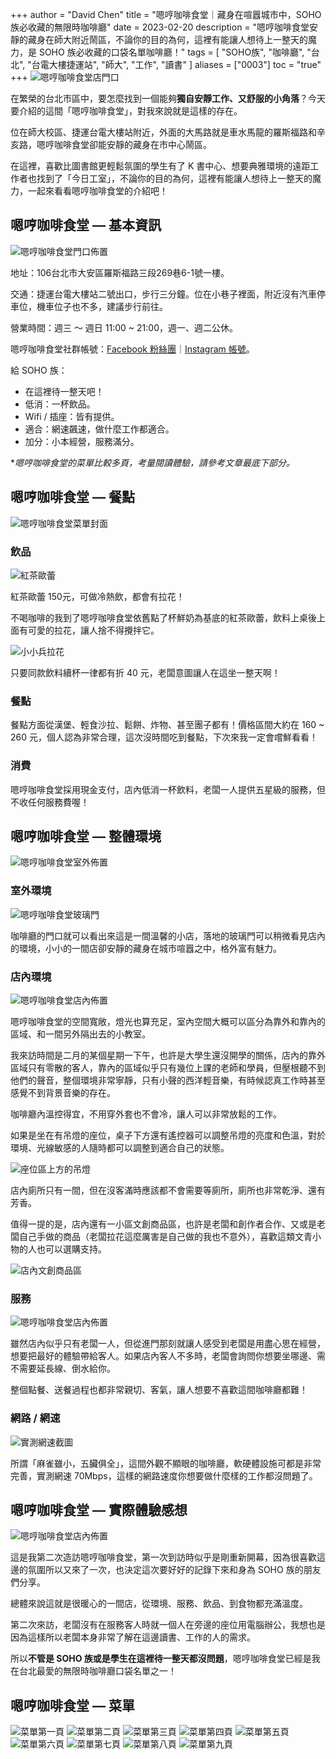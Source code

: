 +++
author = "David Chen"
title = "嗯哼咖啡食堂｜藏身在喧囂城市中，SOHO族必收藏的無限時咖啡廳"
date = 2023-02-20
description = "嗯哼咖啡食堂安靜的藏身在師大附近鬧區，不論你的目的為何，這裡有能讓人想待上一整天的魔力，是 SOHO 族必收藏的口袋名單咖啡廳！"
tags = [
    "SOHO族",
    "咖啡廳",
    "台北",
    "台電大樓捷運站",
    "師大",
    "工作",
    "讀書"
]
aliases = ["0003"]
toc = "true"
+++
<img src="1.jpg" alt="嗯哼咖啡食堂店門口" lazyload />

在繁榮的台北市區中，要怎麼找到一個能夠**獨自安靜工作、又舒服的小角落**？今天要介紹的這間「嗯哼咖啡食堂」，對我來說就是這樣的存在。

位在師大校區、捷運台電大樓站附近，外面的大馬路就是車水馬龍的羅斯福路和辛亥路，嗯哼咖啡食堂卻能安靜的藏身在市中心鬧區。

在這裡，喜歡比圖書館更輕鬆氛圍的學生有了 K 書中心、想要典雅環境的遠距工作者也找到了「今日工室」，不論你的目的為何，這裡有能讓人想待上一整天的魔力，一起來看看嗯哼咖啡食堂的介紹吧！

## 嗯哼咖啡食堂 — 基本資訊

<img src="2.jpg" alt="嗯哼咖啡食堂門口佈置" lazyload />

地址：106台北市大安區羅斯福路三段269巷6-1號一樓。

交通：捷運台電大樓站二號出口，步行三分鐘。位在小巷子裡面，附近沒有汽車停車位，機車位子也不多，建議步行前往。

營業時間：週三 ～ 週日 11:00 ~ 21:00，週一、週二公休。

嗯哼咖啡食堂社群帳號：[Facebook 粉絲團](https://www.facebook.com/life031673)｜[Instagram 帳號](https://www.instagram.com/life031673/)。

給 SOHO 族：

- 在這裡待一整天吧！
- 低消：一杯飲品。
- Wifi / 插座：皆有提供。
- 適合：網速飆速，做什麼工作都適合。
- 加分：小本經營，服務滿分。


**嗯哼咖啡食堂的菜單比較多頁，考量閱讀體驗，請參考文章最底下部分。*

## 嗯哼咖啡食堂 — 餐點

<img src="3.jpg" alt="嗯哼咖啡食堂菜單封面" lazyload />


### 飲品
<img src="4.jpg" alt="紅茶歐蕾" lazyload />

紅茶歐蕾 150元，可做冷熱飲，都會有拉花！

不喝咖啡的我到了嗯哼咖啡食堂依舊點了杯鮮奶為基底的紅茶歐蕾，飲料上桌後上面有可愛的拉花，讓人捨不得攪拌它。

<img src="5.jpg" alt="小小兵拉花" lazyload />

只要同款飲料續杯一律都有折 40 元，老闆意圖讓人在這坐一整天啊！

### 餐點

餐點方面從漢堡、輕食沙拉、鬆餅、炸物、甚至團子都有！價格區間大約在 160 ~ 260 元，個人認為非常合理，這次沒時間吃到餐點，下次來我一定會嚐鮮看看！

### 消費

嗯哼咖啡食堂採用現金支付，店內低消一杯飲料，老闆一人提供五星級的服務，但不收任何服務費喔！

## 嗯哼咖啡食堂 — 整體環境

<img src="6.jpg" alt="嗯哼咖啡食堂室外佈置" lazyload />

### 室外環境

<img src="7.jpg" alt="嗯哼咖啡食堂玻璃門" lazyload />

咖啡廳的門口就可以看出來這是一間溫馨的小店，落地的玻璃門可以稍微看見店內的環境，小小的一間店卻安靜的藏身在城市喧囂之中，格外富有魅力。

### 店內環境

<img src="8.jpg" alt="嗯哼咖啡食堂店內佈置" lazyload />

嗯哼咖啡食堂的空間寬敞，燈光也算充足，室內空間大概可以區分為靠外和靠內的區域、和一間另外隔出去的小教室。

我來訪時間是二月的某個星期一下午，也許是大學生還沒開學的關係，店內的靠外區域只有零散的客人，靠內的區域似乎只有幾位上課的老師和學員，但壓根聽不到他們的聲音，整個環境非常寧靜，只有小聲的西洋輕音樂，有時候認真工作時甚至感覺不到背景音樂的存在。

咖啡廳內溫控得宜，不用穿外套也不會冷，讓人可以非常放鬆的工作。

如果是坐在有吊燈的座位，桌子下方還有遙控器可以調整吊燈的亮度和色溫，對於環境、光線敏感的人隨時都可以調整到適合自己的狀態。

<img src="9.jpg" alt="座位區上方的吊燈" lazyload />

店內廁所只有一間，但在沒客滿時應該都不會需要等廁所，廁所也非常乾淨、還有芳香。

值得一提的是，店內還有一小區文創商品區，也許是老闆和創作者合作、又或是老闆自己手做的商品（老闆拉花這麼厲害是自己做的我也不意外），喜歡這類文青小物的人也可以選購支持。

<img src="10.jpg" alt="店內文創商品區" lazyload />

### 服務

<img src="11.jpg" alt="嗯哼咖啡食堂店內佈置" lazyload />

雖然店內似乎只有老闆一人，但從進門那刻就讓人感受到老闆是用盡心思在經營，想要把最好的體驗帶給客人。如果店內客人不多時，老闆會詢問你想要坐哪邊、需不需要延長線、倒水給你。

整個點餐、送餐過程也都非常親切、客氣，讓人想要不喜歡這間咖啡廳都難！

### 網路 / 網速

<img src="12.png" alt="實測網速截圖" lazyload />

所謂「麻雀雖小，五臟俱全」，這間外觀不顯眼的咖啡廳，軟硬體設施可都是非常完善，實測網速 70Mbps，這樣的網路速度你想要做什麼樣的工作都沒問題了。

## 嗯哼咖啡食堂 — 實際體驗感想

<img src="13.jpg" alt="嗯哼咖啡食堂店內佈置" lazyload />

這是我第二次造訪嗯哼咖啡食堂，第一次到訪時似乎是剛重新開幕，因為很喜歡這邊的氛圍所以又來了一次，也決定這次要好好的記錄下來和身為 SOHO 族的朋友們分享。

總體來說這就是很暖心的一間店，從環境、服務、飲品、到食物都充滿溫度。

第二次來訪，老闆沒有在服務客人時就一個人在旁邊的座位用電腦辦公，我想也是因為這樣所以老闆本身非常了解在這邊讀書、工作的人的需求。

所以**不管是 SOHO 族或是學生在這裡待一整天都沒問題**，嗯哼咖啡食堂已經是我在台北最愛的無限時咖啡廳口袋名單之一！

## 嗯哼咖啡食堂 — 菜單

<img src="14.jpg" alt="菜單第一頁" lazyload />

<img src="15.jpg" alt="菜單第二頁" lazyload />

<img src="16.jpg" alt="菜單第三頁" lazyload />

<img src="17.jpg" alt="菜單第四頁" lazyload />

<img src="18.jpg" alt="菜單第五頁" lazyload />

<img src="19.jpg" alt="菜單第六頁" lazyload />

<img src="20.jpg" alt="菜單第七頁" lazyload />

<img src="21.jpg" alt="菜單第八頁" lazyload />

<img src="22.jpg" alt="菜單第九頁" lazyload />